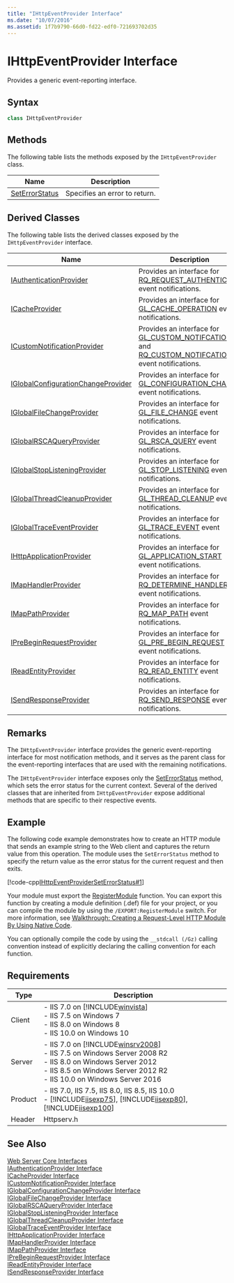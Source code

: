 ```yaml
---
title: "IHttpEventProvider Interface"
ms.date: "10/07/2016"
ms.assetid: 1f7b9790-66d0-fd22-edf0-721693702d35
---
```

# IHttpEventProvider Interface
Provides a generic event-reporting interface.  
  
## Syntax  
  
```cpp  
class IHttpEventProvider  
```  
  
## Methods  
 The following table lists the methods exposed by the `IHttpEventProvider` class.  
  
|Name|Description|  
|----------|-----------------|  
|[SetErrorStatus](../../web-development-reference/native-code-api-reference/ihttpeventprovider-seterrorstatus-method.md)|Specifies an error to return.|  
  
## Derived Classes  
 The following table lists the derived classes exposed by the `IHttpEventProvider` interface.  
  
|Name|Description|  
|----------|-----------------|  
|[IAuthenticationProvider](../../web-development-reference/native-code-api-reference/iauthenticationprovider-interface.md)|Provides an interface for [RQ_REQUEST_AUTHENTICATE](../../web-development-reference/native-code-api-reference/request-processing-constants.md) event notifications.|  
|[ICacheProvider](../../web-development-reference/native-code-api-reference/icacheprovider-interface.md)|Provides an interface for [GL_CACHE_OPERATION](../../web-development-reference/native-code-api-reference/request-processing-constants.md) event notifications.|  
|[ICustomNotificationProvider](../../web-development-reference/native-code-api-reference/icustomnotificationprovider-interface.md)|Provides an interface for [GL_CUSTOM_NOTIFCATION](../../web-development-reference/native-code-api-reference/request-processing-constants.md) and [RQ_CUSTOM_NOTIFCATION](../../web-development-reference/native-code-api-reference/request-processing-constants.md) event notifications.|  
|[IGlobalConfigurationChangeProvider](../../web-development-reference/native-code-api-reference/iglobalconfigurationchangeprovider-interface.md)|Provides an interface for [GL_CONFIGURATION_CHANGE](../../web-development-reference/native-code-api-reference/request-processing-constants.md) event notifications.|  
|[IGlobalFileChangeProvider](../../web-development-reference/native-code-api-reference/iglobalfilechangeprovider-interface.md)|Provides an interface for [GL_FILE_CHANGE](../../web-development-reference/native-code-api-reference/request-processing-constants.md) event notifications.|  
|[IGlobalRSCAQueryProvider](../../web-development-reference/native-code-api-reference/iglobalrscaqueryprovider-interface.md)|Provides an interface for [GL_RSCA_QUERY](../../web-development-reference/native-code-api-reference/request-processing-constants.md) event notifications.|  
|[IGlobalStopListeningProvider](../../web-development-reference/native-code-api-reference/iglobalstoplisteningprovider-interface.md)|Provides an interface for [GL_STOP_LISTENING](../../web-development-reference/native-code-api-reference/request-processing-constants.md) event notifications.|  
|[IGlobalThreadCleanupProvider](../../web-development-reference/native-code-api-reference/iglobalthreadcleanupprovider-interface.md)|Provides an interface for [GL_THREAD_CLEANUP](../../web-development-reference/native-code-api-reference/request-processing-constants.md) event notifications.|  
|[IGlobalTraceEventProvider](../../web-development-reference/native-code-api-reference/iglobaltraceeventprovider-interface.md)|Provides an interface for [GL_TRACE_EVENT](../../web-development-reference/native-code-api-reference/request-processing-constants.md) event notifications.|  
|[IHttpApplicationProvider](../../web-development-reference/native-code-api-reference/ihttpapplicationprovider-interface.md)|Provides an interface for [GL_APPLICATION_START](../../web-development-reference/native-code-api-reference/request-processing-constants.md) event notifications.|  
|[IMapHandlerProvider](../../web-development-reference/native-code-api-reference/imaphandlerprovider-interface.md)|Provides an interface for [RQ_DETERMINE_HANDLER](../../web-development-reference/native-code-api-reference/request-processing-constants.md) event notifications.|  
|[IMapPathProvider](../../web-development-reference/native-code-api-reference/imappathprovider-interface.md)|Provides an interface for [RQ_MAP_PATH](../../web-development-reference/native-code-api-reference/request-processing-constants.md) event notifications.|  
|[IPreBeginRequestProvider](../../web-development-reference/native-code-api-reference/iprebeginrequestprovider-interface.md)|Provides an interface for [GL_PRE_BEGIN_REQUEST](../../web-development-reference/native-code-api-reference/request-processing-constants.md) event notifications.|  
|[IReadEntityProvider](../../web-development-reference/native-code-api-reference/ireadentityprovider-interface.md)|Provides an interface for [RQ_READ_ENTITY](../../web-development-reference/native-code-api-reference/request-processing-constants.md) event notifications.|  
|[ISendResponseProvider](../../web-development-reference/native-code-api-reference/isendresponseprovider-interface.md)|Provides an interface for [RQ_SEND_RESPONSE](../../web-development-reference/native-code-api-reference/request-processing-constants.md) event notifications.|  
  
## Remarks  
 The `IHttpEventProvider` interface provides the generic event-reporting interface for most notification methods, and it serves as the parent class for the event-reporting interfaces that are used with the remaining notifications.  
  
 The `IHttpEventProvider` interface exposes only the [SetErrorStatus](../../web-development-reference/native-code-api-reference/ihttpeventprovider-seterrorstatus-method.md) method, which sets the error status for the current context. Several of the derived classes that are inherited from `IHttpEventProvider` expose additional methods that are specific to their respective events.  
  
## Example  
 The following code example demonstrates how to create an HTTP module that sends an example string to the Web client and captures the return value from this operation. The module uses the `SetErrorStatus` method to specify the return value as the error status for the current request and then exits.  
  
 [!code-cpp[IHttpEventProviderSetErrorStatus#1](../../../samples/snippets/cpp/VS_Snippets_IIS/IIS7/IHttpEventProviderSetErrorStatus/cpp/IHttpEventProviderSetErrorStatus.cpp#1)]  
  
 Your module must export the [RegisterModule](../../web-development-reference/native-code-api-reference/pfn-registermodule-function.md) function. You can export this function by creating a module definition (.def) file for your project, or you can compile the module by using the `/EXPORT:RegisterModule` switch. For more information, see [Walkthrough: Creating a Request-Level HTTP Module By Using Native Code](../../web-development-reference/native-code-development-overview/walkthrough-creating-a-request-level-http-module-by-using-native-code.md).  
  
 You can optionally compile the code by using the `__stdcall (/Gz)` calling convention instead of explicitly declaring the calling convention for each function.  
  
## Requirements  
  
|Type|Description|  
|----------|-----------------|  
|Client|-   IIS 7.0 on [!INCLUDE[winvista](../../wmi-provider/includes/winvista-md.md)]<br />-   IIS 7.5 on Windows 7<br />-   IIS 8.0 on Windows 8<br />-   IIS 10.0 on Windows 10|  
|Server|-   IIS 7.0 on [!INCLUDE[winsrv2008](../../wmi-provider/includes/winsrv2008-md.md)]<br />-   IIS 7.5 on Windows Server 2008 R2<br />-   IIS 8.0 on Windows Server 2012<br />-   IIS 8.5 on Windows Server 2012 R2<br />-   IIS 10.0 on Windows Server 2016|  
|Product|-   IIS 7.0, IIS 7.5, IIS 8.0, IIS 8.5, IIS 10.0<br />-   [!INCLUDE[iisexp75](../../web-development-reference/native-code-api-reference/includes/iisexp75-md.md)], [!INCLUDE[iisexp80](../../web-development-reference/native-code-api-reference/includes/iisexp80-md.md)], [!INCLUDE[iisexp100](../../web-development-reference/native-code-api-reference/includes/iisexp100-md.md)]|  
|Header|Httpserv.h|  
  
## See Also  
 [Web Server Core Interfaces](../../web-development-reference/native-code-api-reference/web-server-core-interfaces.md)   
 [IAuthenticationProvider Interface](../../web-development-reference/native-code-api-reference/iauthenticationprovider-interface.md)   
 [ICacheProvider Interface](../../web-development-reference/native-code-api-reference/icacheprovider-interface.md)   
 [ICustomNotificationProvider Interface](../../web-development-reference/native-code-api-reference/icustomnotificationprovider-interface.md)   
 [IGlobalConfigurationChangeProvider Interface](../../web-development-reference/native-code-api-reference/iglobalconfigurationchangeprovider-interface.md)   
 [IGlobalFileChangeProvider Interface](../../web-development-reference/native-code-api-reference/iglobalfilechangeprovider-interface.md)   
 [IGlobalRSCAQueryProvider Interface](../../web-development-reference/native-code-api-reference/iglobalrscaqueryprovider-interface.md)   
 [IGlobalStopListeningProvider Interface](../../web-development-reference/native-code-api-reference/iglobalstoplisteningprovider-interface.md)   
 [IGlobalThreadCleanupProvider Interface](../../web-development-reference/native-code-api-reference/iglobalthreadcleanupprovider-interface.md)   
 [IGlobalTraceEventProvider Interface](../../web-development-reference/native-code-api-reference/iglobaltraceeventprovider-interface.md)   
 [IHttpApplicationProvider Interface](../../web-development-reference/native-code-api-reference/ihttpapplicationprovider-interface.md)   
 [IMapHandlerProvider Interface](../../web-development-reference/native-code-api-reference/imaphandlerprovider-interface.md)   
 [IMapPathProvider Interface](../../web-development-reference/native-code-api-reference/imappathprovider-interface.md)   
 [IPreBeginRequestProvider Interface](../../web-development-reference/native-code-api-reference/iprebeginrequestprovider-interface.md)   
 [IReadEntityProvider Interface](../../web-development-reference/native-code-api-reference/ireadentityprovider-interface.md)   
 [ISendResponseProvider Interface](../../web-development-reference/native-code-api-reference/isendresponseprovider-interface.md)
